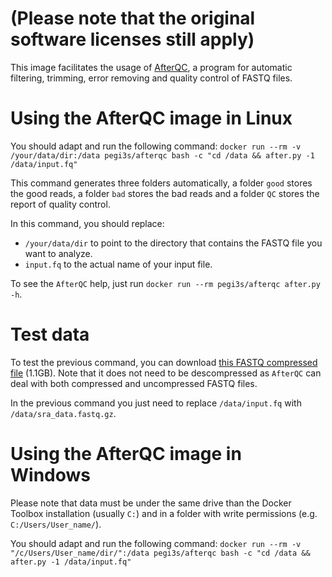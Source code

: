 # (Please note that the original software licenses still apply)

This image facilitates the usage of [AfterQC](https://github.com/OpenGene/AfterQC), a program for automatic filtering, trimming, error removing and quality control of FASTQ files.

# Using the AfterQC image in Linux
You should adapt and run the following command: `docker run --rm -v /your/data/dir:/data pegi3s/afterqc bash -c "cd /data && after.py -1 /data/input.fq"`

This command generates three folders automatically, a folder `good` stores the good reads, a folder `bad` stores the bad reads and a folder `QC` stores the report of quality control.

In this command, you should replace:
- `/your/data/dir` to point to the directory that contains the FASTQ file you want to analyze.
- `input.fq` to the actual name of your input file.

To see the `AfterQC` help, just run `docker run --rm pegi3s/afterqc after.py -h`.

# Test data
To test the previous command, you can download [this FASTQ compressed file](https://trace.ncbi.nlm.nih.gov/Traces/sra/sra.cgi?cmd=dload&run_list=SRR1654650&format=fastq) (1.1GB). Note that it does not need to be descompressed as `AfterQC` can deal with both compressed and uncompressed FASTQ files. 

In the previous command you just need to replace `/data/input.fq` with `/data/sra_data.fastq.gz`.

# Using the AfterQC image in Windows

Please note that data must be under the same drive than the Docker Toolbox installation (usually `C:`) and in a folder with write permissions (e.g. `C:/Users/User_name/`).

You should adapt and run the following command: `docker run --rm -v "/c/Users/User_name/dir/":/data pegi3s/afterqc bash -c "cd /data && after.py -1 /data/input.fq"`
